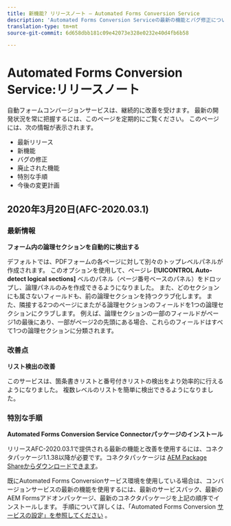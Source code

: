 ```yaml
---
title: 新機能? リリースノート — Automated Forms Conversion Service
description: 'Automated Forms Conversion Serviceの最新の機能とバグ修正について説明します。 '
translation-type: tm+mt
source-git-commit: 6d658dbb181c09e42073e328e0232e40d4fb6b58

---
```



# Automated Forms Conversion Service:リリースノート

自動フォームコンバージョンサービスは、継続的に改善を受けます。 最新の開発状況を常に把握するには、このページを定期的にご覧ください。 このページには、次の情報が表示されます。

* 最新リリース
* 新機能
* バグの修正
* 廃止された機能
* 特別な手順
* 今後の変更計画

## 2020年3月20日(AFC-2020.03.1)

### 最新情報

**フォーム内の論理セクションを自動的に検出する**

デフォルトでは、PDFフォームの各ページに対して別々のトップレベルパネルが作成されます。 このオプションを使用して、ページレ **[!UICONTROL Auto-detect logical sections]** ベルのパネル（ページ番号ベースのパネル）をドロップし、論理パネルのみを作成できるようになりました。  また、どのセクションにも属さないフィールドも、前の論理セクションを持つクラブ化します。 また、隣接する2つのページにまたがる論理セクションのフィールドを1つの論理セクションにクラブします。 例えば、論理セクションの一部のフィールドがページ1の最後にあり、一部がページ2の先頭にある場合、これらのフィールドはすべて1つの論理セクションに分類されます。

### 改善点

**リスト検出の改善**

このサービスは、箇条書きリストと番号付きリストの検出をより効率的に行えるようになりました。 複数レベルのリストを簡単に検出できるようになりました。

### 特別な手順

**Automated Forms Conversion Service Connectorパッケージのインストール**

リリースAFC-2020.03.1で提供される最新の機能と改善を使用するには、コネクタパッケージ1.1.38以降が必要です。コネクタパッケージは [AEM Package Shareからダウンロードできます](https://www.adobeaemcloud.com/content/marketplace/marketplaceProxy.html?packagePath=/content/companies/public/adobe/packages/cq650/servicepack/fd/AEM-Forms-6.5.4.0-WIN)。

既にAutomated Forms Conversionサービス環境を使用している場合は、コンバージョンサービスの最新の機能を使用するには、最新のサービスパック、最新のAEM Formsアドオンパッケージ、最新のコネクタパッケージを上記の順序でインストールします。 手順について詳しくは、「Automated Forms Conversion [サービスの設定」を参照してください](configure-service.md) 。
